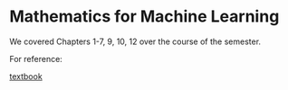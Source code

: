 # Mathematics for Machine Learning

We covered Chapters 1-7, 9, 10, 12 over the course of the semester. 

For reference:

[textbook](https://mml-book.github.io/book/mml-book.pdf)
